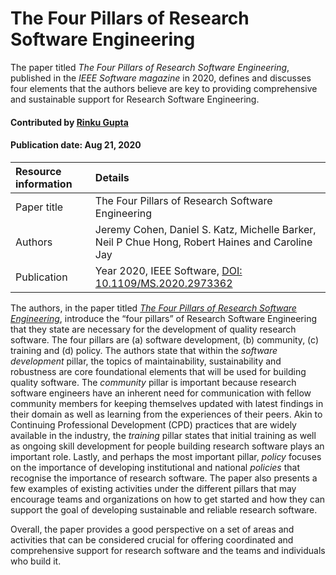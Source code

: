 # The Four Pillars of Research Software Engineering

<!--deck text start-->
The paper titled *The Four Pillars of Research Software Engineering*, published in the *IEEE Software magazine* in 2020, defines and discusses four elements that the authors believe are key to providing comprehensive and sustainable support for Research Software Engineering. 
<!--deck text end-->

#### Contributed by [Rinku Gupta](https://github.com/rinkug)

#### Publication date: Aug 21, 2020

<!--body text start-->
Resource information | Details
:--- | :--- 
Paper title  | The Four Pillars of Research Software Engineering
Authors | Jeremy Cohen, Daniel S. Katz, Michelle Barker, Neil P Chue Hong, Robert Haines and Caroline Jay
Publication | Year 2020, IEEE Software, [DOI: 10.1109/MS.2020.2973362](https://ieeexplore.ieee.org/document/8994167)

The authors, in the paper titled *[The Four Pillars of Research Software Engineering](https://ieeexplore.ieee.org/document/8994167)*, introduce the “four pillars” of Research Software Engineering that they state are necessary for the development of quality research software.  The four pillars are (a) software development, (b) community, (c) training and  (d) policy. The authors state that within the *software development* pillar, the topics of maintainability, sustainability and robustness are core foundational elements that will be used for building quality software. The *community* pillar is important because research software engineers have an inherent need for communication with fellow community members for keeping themselves updated with latest findings in their domain as well as learning from the experiences of their peers. Akin to Continuing Professional Development (CPD) practices that are widely available in the industry, the *training* pillar states that initial training as well as ongoing skill development for people building research software plays an important role. Lastly, and perhaps the most important pillar, *policy* focuses on the importance of  developing institutional and national *policies* that recognise the importance of research software. The paper also presents a few examples of existing activities under the different pillars that may encourage teams and organizations on how to get started and how they can support the goal of developing sustainable and reliable research software. 

Overall, the paper provides a good perspective on  a set of areas and activities that can be considered crucial for offering coordinated and comprehensive support for research software and the teams and individuals who build it.

<!--body  text end-->
 
<!---
Publish: yes
Categories: collaboration, skills
Topics: projects and organizations
--->
